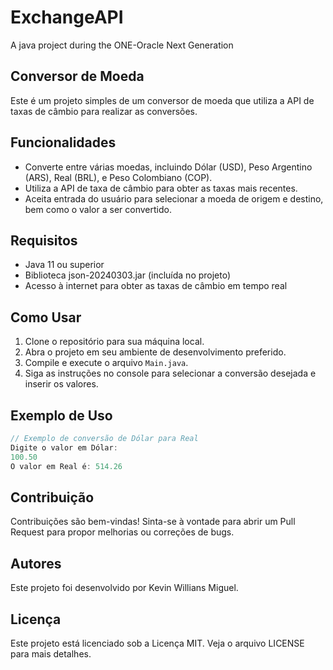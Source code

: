 # ExchangeAPI
A java project during the ONE-Oracle Next Generation

## Conversor de Moeda

Este é um projeto simples de um conversor de moeda que utiliza a API de taxas de câmbio para realizar as conversões.

## Funcionalidades

- Converte entre várias moedas, incluindo Dólar (USD), Peso Argentino (ARS), Real (BRL), e Peso Colombiano (COP).
- Utiliza a API de taxa de câmbio para obter as taxas mais recentes.
- Aceita entrada do usuário para selecionar a moeda de origem e destino, bem como o valor a ser convertido.

## Requisitos

- Java 11 ou superior
- Biblioteca json-20240303.jar (incluída no projeto)
- Acesso à internet para obter as taxas de câmbio em tempo real

## Como Usar

1. Clone o repositório para sua máquina local.
2. Abra o projeto em seu ambiente de desenvolvimento preferido.
3. Compile e execute o arquivo `Main.java`.
4. Siga as instruções no console para selecionar a conversão desejada e inserir os valores.

## Exemplo de Uso

```java
// Exemplo de conversão de Dólar para Real
Digite o valor em Dólar:
100.50
O valor em Real é: 514.26
```


## Contribuição

Contribuições são bem-vindas! Sinta-se à vontade para abrir um Pull Request para propor melhorias ou correções de bugs.

## Autores

Este projeto foi desenvolvido por Kevin Willians Miguel.

## Licença

Este projeto está licenciado sob a Licença MIT. Veja o arquivo LICENSE para mais detalhes.
